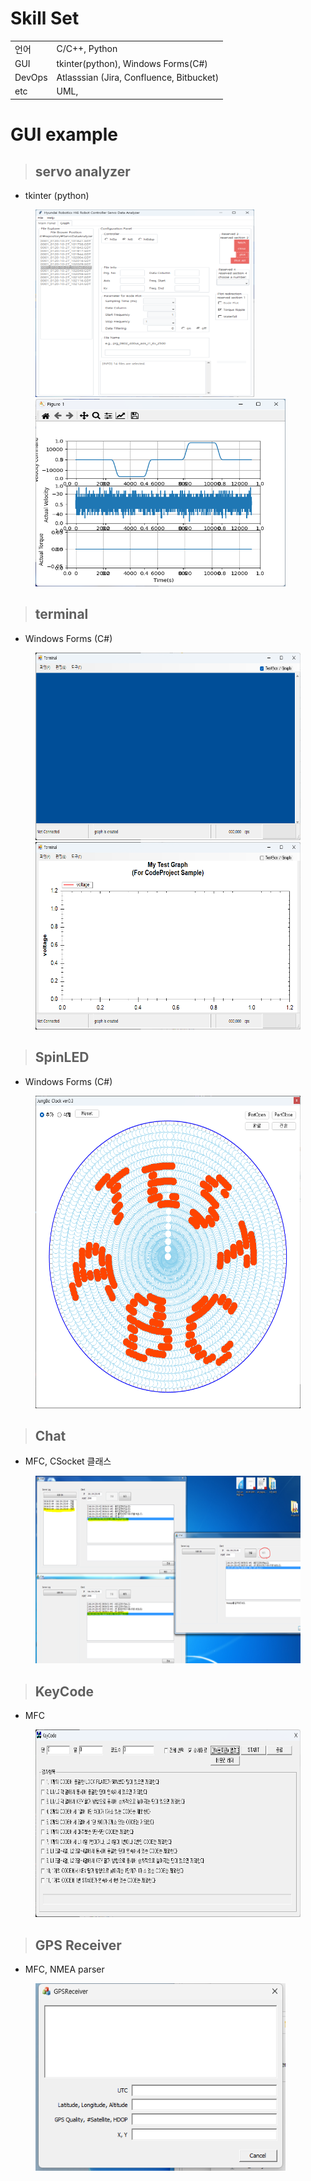 # Skill Set

|   |   |
|---|---|
| 언어  | C/C++, Python  |   
| GUI | tkinter(python), Windows Forms(C#) | 
| DevOps  | Atlasssian (Jira, Confluence, Bitbucket)  | 
| etc  | UML,   | 




# GUI example
> ## servo analyzer
- tkinter (python)
<figure>
    <img src="./image/servo_1.png", height="300x", width="350px">
    <img src="./image/servo_2.png", height="300x", width="400px">
</figure>

> ## terminal
- Windows Forms (C#)
<figure>
    <img src="./image/terminal_1.png", height="300x", width="500px">
    <img src="./image/terminal_2.png", height="300x", width="500px">
</figure>

> ## SpinLED
- Windows Forms (C#)
<figure>
    <img src="./image/spin_led.png", height="500x", width="500px">
</figure>

> ## Chat
- MFC, CSocket 클래스
<figure>
    <img src="./image/chat.png", height="300x", width="700px">
</figure>

> ## KeyCode
- MFC
<figure>
    <img src="./image/keycode.png", height="300x", width="600px">
</figure>

> ## GPS Receiver
- MFC, NMEA parser
<figure>
    <img src="./image/GPS.png", height="300x", width="400px">
</figure>